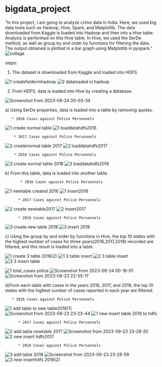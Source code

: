 # bigdata_project

"In this project, I am going to analyze crime data in India. Here, we used big data tools such as Hadoop, Hive, Spark, and Matplotlib. The data downloaded from Kaggle is loaded into Hadoop and then into a Hive table. Analysis is performed on this Hive table. In Hive, we used the SerDe method, as well as group by and order by functions for filtering the data. The output obtained is plotted in a bar graph using Matplotlib in pyspark."
![collage](https://github.com/kavyakjayaraj/bigdata_project/assets/127305603/ace96c18-10d4-4a41-8432-06a2837695dc)

steps:

1. The dataset is downloaded from Kaggle and loaded into HDFS.
   
![1 createfolderinhadoop](https://github.com/kavyakjayaraj/bigdata_project/assets/127305603/ae86e4a0-a24a-4c32-80e2-5b6f447ad7ed)
![2 dataloaded in hadoop](https://github.com/kavyakjayaraj/bigdata_project/assets/127305603/41c8a5cb-a885-45b1-8558-38739a743846)

2. From HDFS, data is loaded into Hive by creating a database.

![Screenshot from 2023-09-24 00-03-34](https://github.com/kavyakjayaraj/bigdata_project/assets/127305603/9932391a-f27c-4409-8fa3-f011b2a2ba8a)

   
   a) Using SerDe properties, data is loaded into a table by removing quotes.
   
       * 2016 Cases against Police Personnels
    
 ![1 create normal table](https://github.com/kavyakjayaraj/bigdata_project/assets/127305603/36c6820e-9158-4609-8cb3-03eb08a606d3)
 ![1 loaddatahdfs2016](https://github.com/kavyakjayaraj/bigdata_project/assets/127305603/a62218c7-4a2a-4e4a-8e3c-faa37ca15d1b)

        * 2017 Cases against Police Personnels
    
 ![2 createnormal table 2017](https://github.com/kavyakjayaraj/bigdata_project/assets/127305603/9c7898f9-cf86-4033-b189-50833971b2da)
 ![2 loaddatahdfs2017](https://github.com/kavyakjayaraj/bigdata_project/assets/127305603/b11c4f07-e888-479b-a940-71a50c797de7)

        * 2018 Cases against Police Personnels

 ![3 create normal table 2018](https://github.com/kavyakjayaraj/bigdata_project/assets/127305603/5f865551-c72d-4e61-b093-4d1edebd3ea0)
 ![3 loaddatahdfs2018](https://github.com/kavyakjayaraj/bigdata_project/assets/127305603/ac802f71-b88b-4698-bb63-31fd2a93b74a)
 
   b) From this table, data is loaded into another table.
    
           * 2016 Cases against Police Personnels
           
![1 newtable created 2016](https://github.com/kavyakjayaraj/bigdata_project/assets/127305603/a2717f1f-3299-45d3-aaf9-bd70d3b7ada3)
![1 insert2016](https://github.com/kavyakjayaraj/bigdata_project/assets/127305603/40e12319-06c9-48a4-82cd-35b72491476d)

          * 2017 Cases against Police Personnels
          
![2 create newtable2017](https://github.com/kavyakjayaraj/bigdata_project/assets/127305603/f36ee291-b32b-466d-b8e9-68fc3c885f33)
![2 insert2017](https://github.com/kavyakjayaraj/bigdata_project/assets/127305603/c7cb4e27-7375-4488-a458-43a83facec87)

          * 2018 Cases against Police Personnels
          
![3 create new table 2018](https://github.com/kavyakjayaraj/bigdata_project/assets/127305603/53cdbf80-4866-47d6-b4e2-847b2b6a80fa)
![3 insert 2018 ](https://github.com/kavyakjayaraj/bigdata_project/assets/127305603/93031c92-c821-430c-b350-8acd36e223e2)

   c) Using the group by and order by functions in Hive, the top 10 states with the highest number of cases for three years(2016,2017,2018) recorded are filtered, and this result is loaded into a table.
   
![1 create 3 table 2016(2)](https://github.com/kavyakjayaraj/bigdata_project/assets/127305603/67037ce6-0e19-464a-abc0-b759cae65706)
![1 3 table insert](https://github.com/kavyakjayaraj/bigdata_project/assets/127305603/5665ecdc-fcdb-464f-a53d-09eb2f3cd686)
![2  3 table insert](https://github.com/kavyakjayaraj/bigdata_project/assets/127305603/911196b0-01c0-4bc2-a9a4-09b57ad0fe42)
![3 3 insert table](https://github.com/kavyakjayaraj/bigdata_project/assets/127305603/1d04b018-20de-4234-a971-b9ecf878898c)

![1 total_cases police](https://github.com/kavyakjayaraj/bigdata_project/assets/127305603/4856a7d8-867c-40c9-9365-38ad928a52d4)
![Screenshot from 2023-09-24 00-16-01](https://github.com/kavyakjayaraj/bigdata_project/assets/127305603/ca4af555-b8cc-48ee-95a1-1dab77bd62e6)
![Screenshot from 2023-09-23 22-55-17](https://github.com/kavyakjayaraj/bigdata_project/assets/127305603/f9ff81a2-7f2e-486a-a82e-20783aa44625)

d)From each table with cases in the years 2016, 2017, and 2018, the top 10 states with the highest number of cases reported in each year are filtered.

       * 2016 Cases against Police Personnels
       
![1 add table to new table2016(1)](https://github.com/kavyakjayaraj/bigdata_project/assets/127305603/c0fcbc9b-c3a5-4350-b744-483d27fc5cfa)
![Screenshot from 2023-09-23 23-23-44](https://github.com/kavyakjayaraj/bigdata_project/assets/127305603/53564737-303d-44b8-ab7b-eb5708200ae5)
![1 new insert table 2016 to hdfs](https://github.com/kavyakjayaraj/bigdata_project/assets/127305603/c1dd9108-5e1d-4405-897e-7b2c750b84ba)


          * 2017 Cases against Police Personnels

![2 add table newtable 2017](https://github.com/kavyakjayaraj/bigdata_project/assets/127305603/d288ee12-48bb-488a-9424-8c7f3c77838d)
![Screenshot from 2023-09-23 23-28-20](https://github.com/kavyakjayaraj/bigdata_project/assets/127305603/10c889c9-7c9e-4fa0-a10f-1661f7819f80)
![2 new insert hdfs2017](https://github.com/kavyakjayaraj/bigdata_project/assets/127305603/deb8dc57-ea4d-4c25-beed-818de529d8b2)


          * 2018 Cases against Police Personnels

![3 add table 2018](https://github.com/kavyakjayaraj/bigdata_project/assets/127305603/7892dd13-ab33-46eb-9eb6-aac1afa75e01)
![Screenshot from 2023-09-23 23-28-59](https://github.com/kavyakjayaraj/bigdata_project/assets/127305603/35f6a93c-ad25-4fb0-931b-a85ef6bfd813)
![3 new inserthdfs 2018(2)](https://github.com/kavyakjayaraj/bigdata_project/assets/127305603/47f13892-f78f-4eec-b910-258d7a89ce67)




       




   




          




   
  
   


